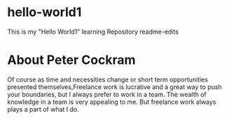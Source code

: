 # hello-world1
This is my "Hello World1" learning Repository 
readme-edits
<h1>About Peter Cockram</h1>
Of course as time and necessities change or short term opportunities presented themselves,Freelance work is lucrative and a great way to push your boundaries, but I always prefer to work in a team. The wealth of knowledge in a team is very appealing to me. But freelance work always plays a part of what I do.

